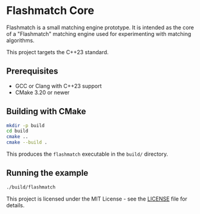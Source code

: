 # Flashmatch Core

Flashmatch is a small matching engine prototype. It is intended as the core of a
"Flashmatch" matching engine used for experimenting with matching
algorithms.

This project targets the C++23 standard.

## Prerequisites

- GCC or Clang with C++23 support
- CMake 3.20 or newer

## Building with CMake

```bash
mkdir -p build
cd build
cmake ..
cmake --build .
```

This produces the `flashmatch` executable in the `build/` directory.

## Running the example

```bash
./build/flashmatch
```

This project is licensed under the MIT License - see the [LICENSE](LICENSE) file for details.